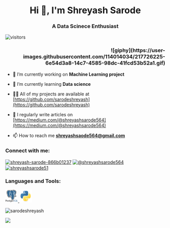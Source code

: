 <h1 align="center">Hi 👋, I'm Shreyash Sarode</h1>
<h3 align="center">A Data Scinece Enthusiast</h3>

![visitors](https://visitor-badge.glitch.me/badge?page_id=page.id)

<h3 align="right">![giphy](https://user-images.githubusercontent.com/114014034/217726225-6e54d3a8-14c7-4585-98dc-41fcd53b52a1.gif)</h3>

- 🔭 I’m currently working on **Machine Learning project**

- 🌱 I’m currently learning **Data science**

- 👨‍💻 All of my projects are available at [https://github.com/sarodeshreyash](https://github.com/sarodeshreyash)

- 📝 I regularly write articles on [https://medium.com/@shreyashsarode564](https://medium.com/@shreyashsarode564)

- 📫 How to reach me **shreyashsaode564@gmail.com**

<h3 align="left">Connect with me:</h3>
<p align="left">
<a href="https://linkedin.com/in/shreyash-sarode-866b01237" target="blank"><img align="center" src="https://raw.githubusercontent.com/rahuldkjain/github-profile-readme-generator/master/src/images/icons/Social/linked-in-alt.svg" alt="shreyash-sarode-866b01237" height="30" width="40" /></a>
<a href="https://medium.com/@shreyashsarode564" target="blank"><img align="center" src="https://raw.githubusercontent.com/rahuldkjain/github-profile-readme-generator/master/src/images/icons/Social/medium.svg" alt="@shreyashsarode564" height="30" width="40" /></a>
<a href="https://www.hackerrank.com/shreyashsarode51" target="blank"><img align="center" src="https://raw.githubusercontent.com/rahuldkjain/github-profile-readme-generator/master/src/images/icons/Social/hackerrank.svg" alt="shreyashsarode51" height="30" width="40" /></a>
</p>

<h3 align="left">Languages and Tools:</h3>
<p align="left"> <a href="https://www.postgresql.org" target="_blank" rel="noreferrer"> <img src="https://raw.githubusercontent.com/devicons/devicon/master/icons/postgresql/postgresql-original-wordmark.svg" alt="postgresql" width="40" height="40"/> </a> <a href="https://www.python.org" target="_blank" rel="noreferrer"> <img src="https://raw.githubusercontent.com/devicons/devicon/master/icons/python/python-original.svg" alt="python" width="40" height="40"/> </a> </p>

<p><img align="center" src="https://github-readme-stats.vercel.app/api/top-langs?username=sarodeshreyash&show_icons=true&locale=en&layout=compact" alt="sarodeshreyash" /></p>
<img height="180em" src="https://github-readme-stats.vercel.app/api?username=sarodeshreyash&show_icons=true&hide_border=true&&count_private=true&include_all_commits=true" />

